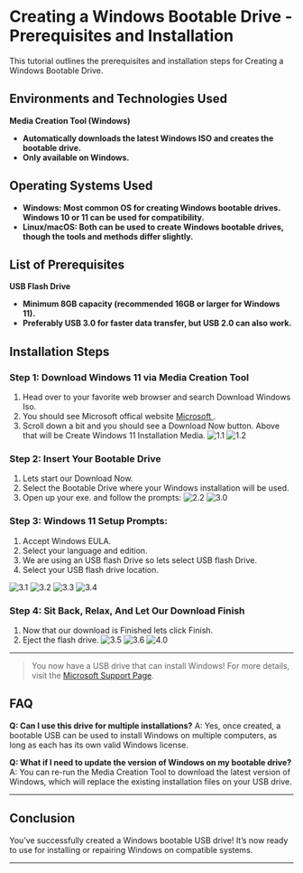 # Creating a Windows Bootable Drive - Prerequisites and Installation

This tutorial outlines the prerequisites and installation steps for Creating a Windows Bootable Drive.

## Environments and Technologies Used
 **Media Creation Tool (Windows)**
-  **Automatically downloads the latest Windows ISO and creates the bootable drive.** 
-  **Only available on Windows.** 

## Operating Systems Used
- **Windows: Most common OS for creating Windows bootable drives. Windows 10 or 11 can be used for compatibility.**
- **Linux/macOS: Both can be used to create Windows bootable drives, though the tools and methods differ slightly.**

## List of Prerequisites
**USB Flash Drive**
- **Minimum 8GB capacity (recommended 16GB or larger for Windows 11).**
- **Preferably USB 3.0 for faster data transfer, but USB 2.0 can also work.**

## Installation Steps

### Step 1: Download Windows 11 via Media Creation Tool
1. Head over to your favorite web browser and search Download Windows Iso.
2. You should see Microsoft offical website [Microsoft ](https://www.microsoft.com/en-us/software-download/windows11) .
3. Scroll down a bit and you should see a Download Now button. Above that will be Create Windows 11 Installation Media.
![1.1](https://i.imgur.com/WPEvwD9.png)
![1.2](https://i.imgur.com/rmagtPF.png)

### Step 2: Insert Your Bootable Drive
1. Lets start our Download Now.
2. Select the Bootable Drive where your Windows installation will be used.
3. Open up your exe. and follow the prompts:
![2.2](https://i.imgur.com/rH6JAOs.png) 
![3.0](https://i.imgur.com/uQ0aXT5.png)

### Step 3: Windows 11 Setup Prompts: 
1. Accept Windows EULA.
2. Select your language and edition.
3. We are using an USB flash Drive so lets select USB flash Drive. 
4. Select your USB flash drive location.


![3.1](https://i.imgur.com/OSuS9Vb.png)
![3.2](https://i.imgur.com/AcAOrYF.png)
![3.3](https://i.imgur.com/ZlptqQj.png)
![3.4](https://i.imgur.com/WW5WpBr.png)


### Step 4: Sit Back, Relax, And Let Our Download Finish

1. Now that our download is Finished lets click Finish.
2. Eject the flash drive.
![3.5](https://i.imgur.com/FNUuuUX.png)
![3.6](https://i.imgur.com/AXGTRor.png)
![4.0](https://i.imgur.com/LKbxpbK.png)

---

>You now have a USB drive that can install Windows! For more details, visit the [Microsoft Support Page](https://support.microsoft.com/en-us).

## FAQ
**Q: Can I use this drive for multiple installations?**
A: Yes, once created, a bootable USB can be used to install Windows on multiple computers, as long as each has its own valid Windows license.

**Q: What if I need to update the version of Windows on my bootable drive?**
A: You can re-run the Media Creation Tool to download the latest version of Windows, which will replace the existing installation files on your USB drive.
-- -
## Conclusion
You’ve successfully created a Windows bootable USB drive! It’s now ready to use for installing or repairing Windows on compatible systems. 
-- -
